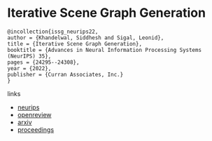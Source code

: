 # Iterative Scene Graph Generation

```
@incollection{issg_neurips22,
author = {Khandelwal, Siddhesh and Sigal, Leonid},
title = {Iterative Scene Graph Generation},
booktitle = {Advances in Neural Information Processing Systems (NeurIPS) 35},
pages = {24295--24308},
year = {2022},
publisher = {Curran Associates, Inc.}
}
```

links
- [neurips](https://nips.cc/Conferences/2022/Schedule?showEvent=54639)
- [openreview](https://openreview.net/forum?id=i0FnLiIRj6U)
- [arxiv](https://arxiv.org/abs/2207.13440)
- [proceedings](https://papers.nips.cc//paper_files/paper/2022/hash/99831104028c3b7e6079fd8bdcc42c8f-Abstract-Conference.html)
